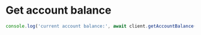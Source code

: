# Get account balance

```javascript
console.log('current account balance:', await client.getAccountBalance());
```

